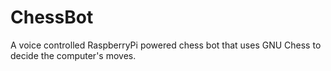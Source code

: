 # ChessBot
A voice controlled RaspberryPi powered chess bot that uses GNU Chess to decide the computer's moves.  
